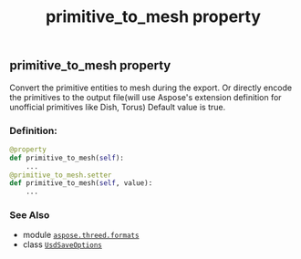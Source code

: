 ﻿---
title: primitive_to_mesh property
second_title: Aspose.3D for Python via .NET API References
description: 
type: docs
weight: 100
url: /aspose.threed.formats/usdsaveoptions/primitive_to_mesh/
is_root: false
---

## primitive_to_mesh property


Convert the primitive entities to mesh during the export.
Or directly encode the primitives to the output file(will use Aspose's extension definition for unofficial primitives like Dish, Torus)
Default value is true.
### Definition:
```python
@property
def primitive_to_mesh(self):
    ...
@primitive_to_mesh.setter
def primitive_to_mesh(self, value):
    ...
```

### See Also
* module [`aspose.threed.formats`](../../)
* class [`UsdSaveOptions`](/3d/python-net/aspose.threed.formats/usdsaveoptions)
